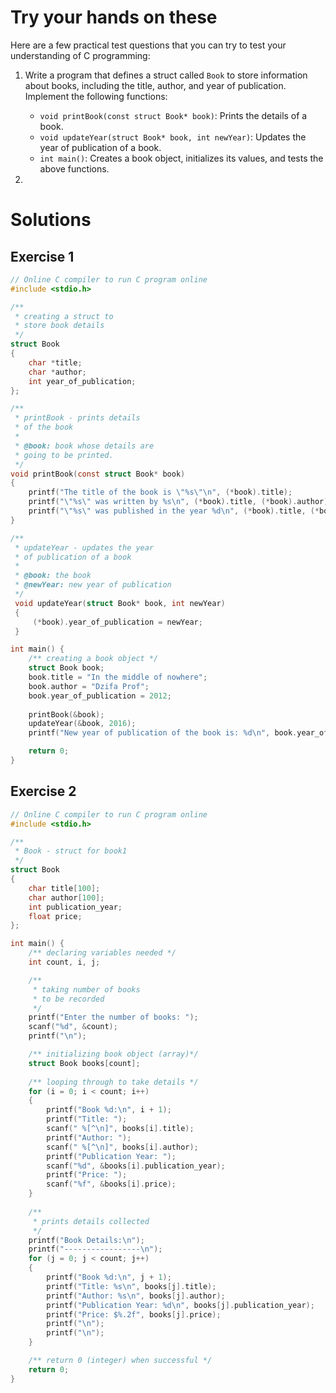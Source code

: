 # Try your hands on these
Here are a few practical test questions that you can try to test your understanding of C programming:


1. Write a program that defines a struct called `Book` to store information about books, including the title, author, and year of publication. Implement the following functions:
   - `void printBook(const struct Book* book)`: Prints the details of a book.
   - `void updateYear(struct Book* book, int newYear)`: Updates the year of publication of a book.
   - `int main()`: Creates a book object, initializes its values, and tests the above functions.

2. 












# Solutions
## Exercise 1
```c
// Online C compiler to run C program online
#include <stdio.h>

/** 
 * creating a struct to 
 * store book details
 */
struct Book 
{
    char *title;
    char *author;
    int year_of_publication;
};

/**
 * printBook - prints details
 * of the book
 * 
 * @book: book whose details are
 * going to be printed.
 */
void printBook(const struct Book* book)
{
    printf("The title of the book is \"%s\"\n", (*book).title);
    printf("\"%s\" was written by %s\n", (*book).title, (*book).author);
    printf("\"%s\" was published in the year %d\n", (*book).title, (*book).year_of_publication);
}

/**
 * updateYear - updates the year
 * of publication of a book
 * 
 * @book: the book
 * @newYear: new year of publication
 */
 void updateYear(struct Book* book, int newYear)
 {
     (*book).year_of_publication = newYear;
 }

int main() {
    /** creating a book object */
    struct Book book;
    book.title = "In the middle of nowhere";
    book.author = "Dzifa Prof";
    book.year_of_publication = 2012;
    
    printBook(&book);
    updateYear(&book, 2016);
    printf("New year of publication of the book is: %d\n", book.year_of_publication);

    return 0;
}
```


## Exercise 2
```c
// Online C compiler to run C program online
#include <stdio.h>

/**
 * Book - struct for book1
 */
struct Book
{
    char title[100];
    char author[100];
    int publication_year;
    float price;
};

int main() {
    /** declaring variables needed */
    int count, i, j;

    /**
     * taking number of books
     * to be recorded
     */
    printf("Enter the number of books: ");
    scanf("%d", &count);
    printf("\n");

    /** initializing book object (array)*/
    struct Book books[count];
    
    /** looping through to take details */
    for (i = 0; i < count; i++)
    {
        printf("Book %d:\n", i + 1);
        printf("Title: ");
        scanf(" %[^\n]", books[i].title);
        printf("Author: ");
        scanf(" %[^\n]", books[i].author);
        printf("Publication Year: ");
        scanf("%d", &books[i].publication_year);
        printf("Price: ");
        scanf("%f", &books[i].price);
    }
    
    /**
     * prints details collected
     */
    printf("Book Details:\n");
    printf("-----------------\n");
    for (j = 0; j < count; j++)
    {
        printf("Book %d:\n", j + 1);
        printf("Title: %s\n", books[j].title);
        printf("Author: %s\n", books[j].author);
        printf("Publication Year: %d\n", books[j].publication_year);
        printf("Price: $%.2f", books[j].price);
        printf("\n");
        printf("\n");
    }

    /** return 0 (integer) when successful */
    return 0;
}
```

